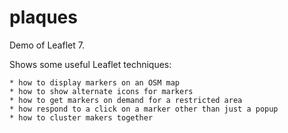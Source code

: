 plaques
=======

Demo of Leaflet 7.

Shows some useful Leaflet techniques:

	* how to display markers on an OSM map
	* how to show alternate icons for markers
	* how to get markers on demand for a restricted area
	* how respond to a click on a marker other than just a popup
	* how to cluster makers together
	
